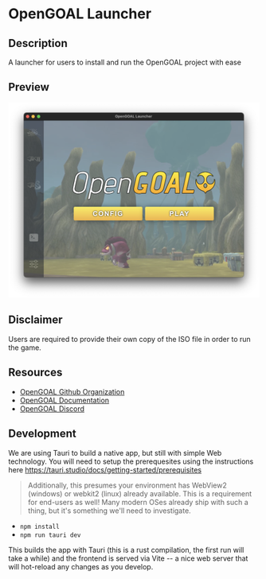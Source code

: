 # OpenGOAL Launcher

## Description
A launcher for users to install and run the OpenGOAL project with ease

## Preview
![Launcher Preview](./docs//screenshots/screenshot.png)

## Disclaimer
Users are required to provide their own copy of the ISO file in order to run the game.

## Resources
- [OpenGOAL Github Organization](https://github.com/open-goal/)
- [OpenGOAL Documentation](https://open-goal.github.io/)
- [OpenGOAL Discord](https://discord.gg/twBEFbMnqw)

## Development

We are using Tauri to build a native app, but still with simple Web technology.  You will need to setup the prerequesites using the instructions here https://tauri.studio/docs/getting-started/prerequisites

> Additionally, this presumes your environment has WebView2 (windows) or webkit2 (linux) already available. This is a requirement for end-users as well!  Many modern OSes already ship with such a thing, but it's something we'll need to investigate.

- `npm install`
- `npm run tauri dev`

This builds the app with Tauri (this is a rust compilation, the first run will take a while) and the frontend is served via Vite -- a nice web server that will hot-reload any changes as you develop.
